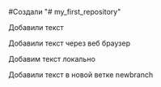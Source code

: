 #Создали "# my_first_repository"

Добавили текст

Добавили текст через веб браузер

Добавим текст локально

Добавили текст в новой ветке newbranch